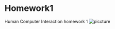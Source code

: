 # Homework1
Human Computer Interaction homework 1
![piccture](https://user-images.githubusercontent.com/44954274/65178236-ec9b0580-da1d-11e9-93aa-83bdde2538a6.jpg)
